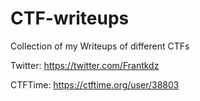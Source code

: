 # CTF-writeups

Collection of my Writeups of different CTFs

Twitter: https://twitter.com/Frantkdz

CTFTime: https://ctftime.org/user/38803

